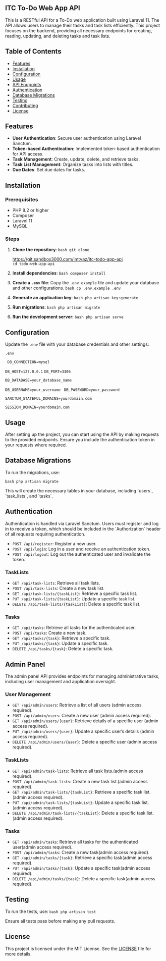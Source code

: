 ## ITC To-Do Web App API

This is a RESTful API for a To-Do web application built using Laravel 11. The API allows users to manage their tasks and
task lists efficiently. This project focuses on the backend, providing all necessary endpoints for creating, reading,
updating, and deleting tasks and task lists.


[//]: # (- [Simple, fast routing engine]&#40;https://laravel.com/docs/routing&#41;.)

[//]: # (- [Powerful dependency injection container]&#40;https://laravel.com/docs/container&#41;.)

[//]: # (- Multiple back-ends for [session]&#40;https://laravel.com/docs/session&#41; and [cache]&#40;https://laravel.com/docs/cache&#41; storage.)

[//]: # (- Expressive, intuitive [database ORM]&#40;https://laravel.com/docs/eloquent&#41;.)

[//]: # (- Database agnostic [schema migrations]&#40;https://laravel.com/docs/migrations&#41;.)

[//]: # (- [Robust background job processing]&#40;https://laravel.com/docs/queues&#41;.)

[//]: # (- [Real-time event broadcasting]&#40;https://laravel.com/docs/broadcasting&#41;.)

## Table of Contents

- [Features](#features)
- [Installation](#installation)
- [Configuration](#configuration)
- [Usage](#usage)
- [API Endpoints](#api-endpoints)
- [Authentication](#authentication)
- [Database Migrations](#database-migrations)
- [Testing](#testing)
- [Contributing](#contributing)
- [License](#license)

## Features

- **User Authentication**: Secure user authentication using Laravel Sanctum.
- **Token-based Authentication**: Implemented token-based authentication for API access.
- **Task Management**: Create, update, delete, and retrieve tasks.
- **Task List Management**: Organize tasks into lists with titles.
- **Due Dates**: Set due dates for tasks.

## Installation

### Prerequisites

- PHP 8.2 or higher
- Composer
- Laravel 11
- MySQL

### Steps

1. **Clone the repository**:
   `bash git clone`

   https://git.sandbox3000.com/imtyaz/itc-todo-app-api  
   `cd todo-web-app-api`

2. **Install dependencies**:
   `bash composer install`

3. **Create a `.env` file**:
   Copy the `.env.example` file and update your database and other configurations.
   `bash cp .env.example .env`

4. **Generate an application key**:
   `bash php artisan key:generate`

5. **Run migrations**:
   `bash php artisan migrate`

6. **Run the development server**:
   `bash php artisan serve`

## Configuration

Update the `.env` file with your database credentials and other settings:

`.env`

` DB_CONNECTION=mysql`

`DB_HOST=127.0.0.1` `DB_PORT=3306 `

`DB_DATABASE=your_database_name `

`DB_USERNAME=your_username ` `DB_PASSWORD=your_password`

`
SANCTUM_STATEFUL_DOMAINS=yourdomain.com `

`SESSION_DOMAIN=yourdomain.com`

## Usage

After setting up the project, you can start using the API by making requests to the provided endpoints. Ensure you
include the authentication token in your requests where required.

[//]: # (### API Documentation)

[//]: # ()

[//]: # (Detailed API documentation can be accessed at [API Documentation]&#40;link_to_documentation&#41; &#40;if applicable, otherwise consider using Postman collection or similar tools&#41;.)

[//]: # ()

[//]: # (## API Endpoints)

## Database Migrations

To run the migrations, use:

`bash php artisan migrate`

This will create the necessary tables in your database, including \`users\`, \`task_lists\`, and \`tasks\`.

## Authentication

Authentication is handled via Laravel Sanctum. Users must register and log in to receive a token, which should be
included in the \`Authorization\` header of all requests requiring authentication.

- `POST /api/register`: Register a new user.
- `POST /api/login`: Log in a user and receive an authentication token.
- `POST /api/logout`: Log out the authenticated user and invalidate the token.

### TaskLists

- `GET /api/task-lists`: Retrieve all task lists.
- `POST /api/task-lists`: Create a new task list.
- `GET /api/task-lists/{taskList}`: Retrieve a specific task list.
- `PUT /api/task-lists/{taskList}`: Update a specific task list.
- `DELETE /api/task-lists/{taskList}`: Delete a specific task list.

### Tasks

- `GET /api/tasks`: Retrieve all tasks for the authenticated user.
- `POST /api/tasks`: Create a new task.
- `GET /api/tasks/{task}`: Retrieve a specific task.
- `PUT /api/tasks/{task}`: Update a specific task.
- `DELETE /api/tasks/{task}`: Delete a specific task.

## Admin Panel

The admin panel API provides endpoints for managing administrative tasks, including user management and application
oversight.

### User Management

- `GET /api/admin/users`: Retrieve a list of all users (admin access required).
- `POST /api/admin/users`: Create a new user (admin access required).
- `GET /api/admin/users/{user}`: Retrieve details of a specific user (admin access required).
- `PUT /api/admin/users/{user}`: Update a specific user’s details (admin access required).
- `DELETE /api/admin/users/{user}`: Delete a specific user (admin access required).

### TaskLists

- `GET /api/admin/task-lists`: Retrieve all task lists.(admin access required).
- `POST /api/admin/task-lists`: Create a new task list.(admin access required).
- `GET /api/admin/task-lists/{taskList}`: Retrieve a specific task list.(admin access required).
- `PUT /api/admin/task-lists/{taskList}`: Update a specific task list.(admin access required).
- `DELETE /api/admin/task-lists/{taskList}`: Delete a specific task list.(admin access required).

### Tasks

- `GET /api/admin/tasks`: Retrieve all tasks for the authenticated user(admin access required).
- `POST /api/admin/tasks`: Create a new task(admin access required).
- `GET /api/admin/tasks/{task}`: Retrieve a specific task(admin access required).
- `PUT /api/admin/tasks/{task}`: Update a specific task(admin access required).
- `DELETE /api/admin/tasks/{task}`: Delete a specific task(admin access required).

## Testing

To run the tests, use:
`bash php artisan test`

Ensure all tests pass before making any pull requests.

[//]: # (## Contributing)

[//]: # ()

[//]: # (Contributions are welcome! Please follow these steps:)

[//]: # ()

[//]: # (1. Fork the repository.)

[//]: # (2. Create a new branch &#40;\`git checkout -b feature/your-feature-name\`&#41;.)

[//]: # (3. Commit your changes &#40;\`git commit -am 'Add some feature'\`&#41;.)

[//]: # (4. Push to the branch &#40;\`git push origin feature/your-feature-name\`&#41;.)

[//]: # (5. Create a new Pull Request.)

## License

This project is licensed under the MIT License. See the [LICENSE](LICENSE) file for more details.
